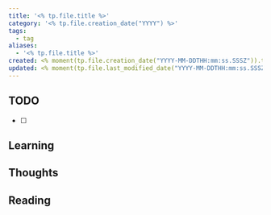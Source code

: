 ```yaml
---
title: '<% tp.file.title %>'
category: '<% tp.file.creation_date("YYYY") %>'
tags:
  - tag
aliases:
  - '<% tp.file.title %>'
created: <% moment(tp.file.creation_date("YYYY-MM-DDTHH:mm:ss.SSSZ")).toISOString() %>
updated: <% moment(tp.file.last_modified_date("YYYY-MM-DDTHH:mm:ss.SSSZ")).toISOString() %>
---
```


## TODO

- [ ]

## Learning

## Thoughts

## Reading
